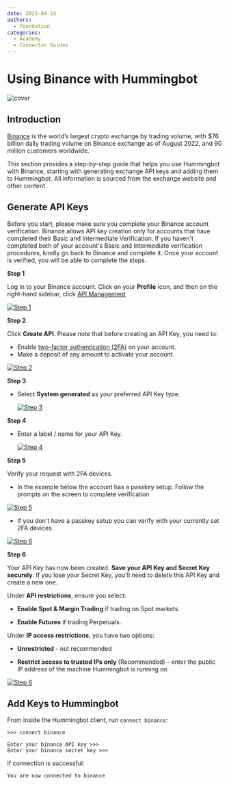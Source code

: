 ```yaml
---
date: 2025-04-15
authors:
  - foundation
categories:
  - Academy
  - Connector Guides
---
```


# Using Binance with Hummingbot

![cover](cover.png)

## Introduction

[Binance](https://binance.com) is the world’s largest crypto exchange by trading volume, with $76 billion daily trading volume on Binance exchange as of August 2022, and 90 million customers worldwide.

This section provides a step-by-step guide that helps you use Hummingbot with Binance, starting with generating exchange API keys and adding them to Hummingbot. All information is sourced from the exchange website and other content.

<!-- more -->

## Generate API Keys

Before you start, please make sure you complete your Binance account verification. Binance allows API key creation only for accounts that have completed their Basic and Intermediate Verification. If you haven't completed both of your account's Basic and Intermediate verification procedures, kindly go back to Binance and complete it. Once your account is verified, you will be able to complete the steps.


**Step 1**

Log in to your Binance account. Click on your **Profile** icon, and then on the right-hand sidebar, click [API Management](https://www.binance.com/en/my/settings/api-management)

   [![Step 1](binance-api1.png)](binance-api1.png)

**Step 2**

Click **Create API**. Please note that before creating an API Key, you need to:

   - Enable [two-factor authentication (2FA)](https://www.binance.com/en/support/faq/account-functions?c=1&navId=1#11) on your account.
   - Make a deposit of any amount to activate your account.

   
   [![Step 2](binance-api2.png)](binance-api2.png)

**Step 3**

- Select **System generated** as your preferred API Key type. 

   [![Step 3](binance-api3.png)](binance-api3.png)

**Step 4**

- Enter a label / name for your API Key.

   
   [![Step 4](binance-api4.png)](binance-api4.png)

**Step 5**

Verify your request with 2FA devices.

   - In the example below the account has a passkey setup. Follow the prompts on the screen to complete verification

   [![Step 5](binance-api5.png)](binance-api5.png)

   - If you don't have a passkey setup you can verify with your currently set 2FA devices. 

   [![Step 6](binance-api7.png)](binance-api7.png)

**Step 6**

Your API Key has now been created. **Save your API Key and Secret Key securely**. If you lose your Secret Key, you'll need to delete this API Key and create a new one.

Under **API restrictions**, ensure you select:

   - **Enable Spot & Margin Trading** if trading on Spot markets.

   - **Enable Futures** if trading Perpetuals.


Under **IP access restrictions**, you have two options:

   - **Unrestricted** - not recommended

   - **Restrict access to trusted IPs only** (Recommended) - enter the public IP address of the machine Hummingbot is running on

   [![Step 6](binance-api6.png)](binance-api6.png)

## Add Keys to Hummingbot

From inside the Hummingbot client, run `connect binance`:

```
>>> connect binance

Enter your binance API key >>>
Enter your binance secret key >>>
```

If connection is successful:

```
You are now connected to binance
```
